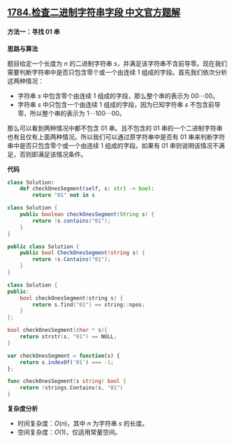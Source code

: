 ## [1784.检查二进制字符串字段 中文官方题解](https://leetcode.cn/problems/check-if-binary-string-has-at-most-one-segment-of-ones/solutions/100000/jian-cha-er-jin-zhi-zi-fu-chuan-zi-duan-b1phi)
#### 方法一：寻找 $01$ 串

**思路与算法**

题目给定一个长度为 $n$ 的二进制字符串 $s$，并满足该字符串不含前导零。现在我们需要判断字符串中是否只包含零个或一个由连续 $1$ 组成的字段。首先我们依次分析这两种情况：

- 字符串 $s$ 中包含零个由连续 $1$ 组成的字段，那么整个串的表示为 $00 \cdots 00$。
- 字符串 $s$ 中只包含一个由连续 $1$ 组成的字段，因为已知字符串 $s$ 不包含前导零，所以整个串的表示为 $1 \cdots 100 \cdots 00$。

那么可以看到两种情况中都不包含 $01$ 串。且不包含的 $01$ 串的一个二进制字符串也有且仅有上面两种情况。所以我们可以通过原字符串中是否有 $01$ 串来判断字符串中是否只包含零个或一个由连续 $1$ 组成的字段。如果有 $01$ 串则说明该情况不满足，否则即满足该情况条件。

**代码**

```Python [sol1-Python3]
class Solution:
    def checkOnesSegment(self, s: str) -> bool:
        return "01" not in s
```

```Java [sol1-Java]
class Solution {
    public boolean checkOnesSegment(String s) {
        return !s.contains("01");
    }
}
```

```C# [sol1-C#]
public class Solution {
    public bool CheckOnesSegment(string s) {
        return !s.Contains("01");
    }
}
```

```C++ [sol1-C++]
class Solution {
public:
    bool checkOnesSegment(string s) {
        return s.find("01") == string::npos;
    }
};
```

```C [sol1-C]
bool checkOnesSegment(char * s){
    return strstr(s, "01") == NULL;
}
```

```JavaScript [sol1-JavaScript]
var checkOnesSegment = function(s) {
    return s.indexOf('01') === -1;
};
```

```go [sol1-Golang]
func checkOnesSegment(s string) bool {
	return !strings.Contains(s, "01")
}
```

**复杂度分析**

- 时间复杂度：$O(n)$，其中 $n$ 为字符串 $s$ 的长度。
- 空间复杂度：$O(1)$，仅适用常量空间。